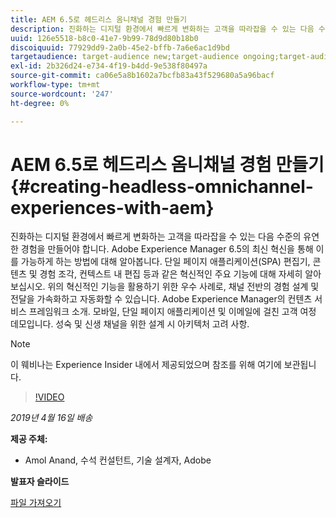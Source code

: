 ```yaml
---
title: AEM 6.5로 헤드리스 옴니채널 경험 만들기
description: 진화하는 디지털 환경에서 빠르게 변화하는 고객을 따라잡을 수 있는 다음 수준의 유연한 경험을 만들어야 합니다. Adobe Experience Manager 6.5의 최신 혁신을 통해 이를 가능하게 하는 방법에 대해 알아봅니다. 단일 페이지 애플리케이션(SPA) 편집기, 콘텐츠 및 경험 조각, 컨텍스트 내 편집 등과 같은 혁신적인 주요 기능에 대해 자세히 알아보십시오. 위의 혁신적인 기능을 활용하기 위한 우수 사례로, 채널 전반의 경험 설계 및 전달을 가속화하고 자동화할 수 있습니다. Adobe Experience Manager의 컨텐츠 서비스 프레임워크 소개. 모바일, 단일 페이지 애플리케이션 및 이메일에 걸친 고객 여정 데모입니다. 성숙 및 신생 채널을 위한 설계 시 아키텍처 고려 사항.
uuid: 126e5518-b8c0-41e7-9b99-78d9d80b18b0
discoiquuid: 77929dd9-2a0b-45e2-bffb-7a6e6ac1d9bd
targetaudience: target-audience new;target-audience ongoing;target-audience upgrader
exl-id: 2b326d24-e734-4f19-b4dd-9e538f80497a
source-git-commit: ca06e5a8b1602a7bcfb83a43f529680a5a96bacf
workflow-type: tm+mt
source-wordcount: '247'
ht-degree: 0%

---
```


# AEM 6.5로 헤드리스 옴니채널 경험 만들기{#creating-headless-omnichannel-experiences-with-aem}

진화하는 디지털 환경에서 빠르게 변화하는 고객을 따라잡을 수 있는 다음 수준의 유연한 경험을 만들어야 합니다. Adobe Experience Manager 6.5의 최신 혁신을 통해 이를 가능하게 하는 방법에 대해 알아봅니다. 단일 페이지 애플리케이션(SPA) 편집기, 콘텐츠 및 경험 조각, 컨텍스트 내 편집 등과 같은 혁신적인 주요 기능에 대해 자세히 알아보십시오. 위의 혁신적인 기능을 활용하기 위한 우수 사례로, 채널 전반의 경험 설계 및 전달을 가속화하고 자동화할 수 있습니다. Adobe Experience Manager의 컨텐츠 서비스 프레임워크 소개. 모바일, 단일 페이지 애플리케이션 및 이메일에 걸친 고객 여정 데모입니다. 성숙 및 신생 채널을 위한 설계 시 아키텍처 고려 사항.

>[!NOTE]
>
>이 웨비나는 Experience Insider 내에서 제공되었으며 참조를 위해 여기에 보관됩니다.

>[!VIDEO](https://video.tv.adobe.com/v/27088/?quality=9)

*2019년 4월 16일 배송*

**제공 주체:**

* Amol Anand, 수석 컨설턴트, 기술 설계자, Adobe

**발표자 슬라이드**

[파일 가져오기](assets/headless-omnichannelwebinar04162019.pdf)

